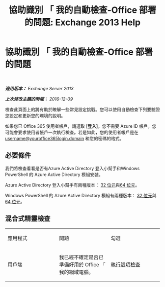 ﻿---
title: '協助識別 「 我的自動檢查-Office 部署的問題: Exchange 2013 Help'
TOCTitle: 協助識別 「 我的自動檢查-Office 部署的問題
ms:assetid: 77d4587c-7fd5-4231-931e-3d6608e622f4
ms:mtpsurl: https://technet.microsoft.com/zh-tw/library/Dn793978(v=EXCHG.150)
ms:contentKeyID: 62633017
ms.date: 05/21/2018
mtps_version: v=EXCHG.150
ms.translationtype: MT
---

# 協助識別 「 我的自動檢查-Office 部署的問題

 

_**適用版本：** Exchange Server 2013_

_**上次修改主題的時間：** 2016-12-09_

檢查此頁面上的將有助於瞭解一些常見設定挑戰。您可以使用自動檢查下列要驗證您設定和更新您的環境的說明。

如果您已 Office 365 使用者帳戶，請選取 \[**登入\]**。您不需要 Azure ID 帳戶。您可能會要求使用者帳戶一次執行檢查。若是如此，您的使用者帳戶是在 username@youroffice365login.domain 和您的密碼的格式。

## 必要條件

我們將檢查看看是否有Azure Active Directory 登入小幫手和Windows PowerShell 的 Azure Active Directory 模組安裝。

Azure Active Directory 登入小幫手有兩種版本： [32 位元](https://go.microsoft.com/fwlink/?linkid=286261)與[64 位元](https://go.microsoft.com/fwlink/?linkid=286262)。

Windows PowerShell 的 Azure Active Directory 模組有兩種版本： [32 位元](https://go.microsoft.com/fwlink/?linkid=286258)與[64 位元](https://go.microsoft.com/fwlink/?linkid=286259)。

## 混合式精靈檢查


<table>
<colgroup>
<col style="width: 33%" />
<col style="width: 33%" />
<col style="width: 33%" />
</colgroup>
<tbody>
<tr class="odd">
<td><p>應用程式</p></td>
<td><p>問題</p></td>
<td><p>勾選</p></td>
</tr>
<tr class="even">
<td><p>用戶端</p></td>
<td><p>我已經不確定是否已準備好用於 Office 「 我的網域電腦。</p></td>
<td><p><a href="https://go.microsoft.com/?linkid=9834911">執行這項檢查</a></p></td>
</tr>
</tbody>
</table>

